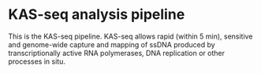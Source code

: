 # KAS-seq analysis pipeline
This is the KAS-seq pipeline. KAS-seq allows rapid (within 5 min), sensitive and genome-wide capture and mapping of ssDNA produced by transcriptionally active RNA polymerases, DNA replication or other processes in situ.
